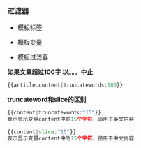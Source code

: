 ### 过滤器

- 模板标签

- 模板变量

- 模板过滤器


**如果文章超过100字 以。。。中止**
```python
{{article.content|truncatewords:100}}
```

**truncateword和slice的区别**
```python
{{content|truncatewords:"15"}}
表示显示变量content中前15个字符，适用于英文内容

{{content|slice:"15"}}
表示显示变量content中的15个字符，使用于中文内容
```



